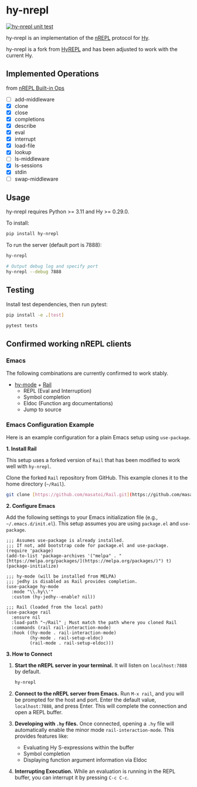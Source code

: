 # hy-nrepl
[![hy-nrepl unit test](https://github.com/masatoi/hy-nrepl/actions/workflows/hy_nrepl_test.yaml/badge.svg)](https://github.com/masatoi/hy-nrepl/actions/workflows/hy_nrepl_test.yaml)

hy-nrepl is an implementation of the [nREPL](https://nrepl.org) protocol for [Hy](https://github.com/hylang/hy).

hy-nrepl is a fork from [HyREPL](https://github.com/allison-casey/HyREPL) and has been adjusted to work with the current Hy.

## Implemented Operations

from [nREPL Built-in Ops](https://nrepl.org/nrepl/1.3/ops.html)

- [ ] add-middleware
- [x] clone
- [x] close
- [x] completions
- [x] describe
- [x] eval
- [x] interrupt
- [x] load-file
- [x] lookup
- [ ] ls-middleware
- [x] ls-sessions
- [x] stdin
- [ ] swap-middleware

## Usage
hy-nrepl requires Python >= 3.11 and Hy >= 0.29.0.

To install:

```sh
pip install hy-nrepl
````

To run the server (default port is 7888):

```sh
hy-nrepl

# Output debug log and specify port
hy-nrepl --debug 7888
```

## Testing

Install test dependencies, then run pytest:

```sh
pip install -e .[test]

pytest tests
```

## Confirmed working nREPL clients

### Emacs

The following combinations are currently confirmed to work stably.

  - [hy-mode](https://github.com/hylang/hy-mode) + [Rail](https://github.com/masatoi/Rail)
      - REPL (Eval and Interruption)
      - Symbol completion
      - Eldoc (Function arg documentations)
      - Jump to source

### Emacs Configuration Example

Here is an example configuration for a plain Emacs setup using `use-package`.

**1. Install Rail**

This setup uses a forked version of `Rail` that has been modified to work well with `hy-nrepl`.

Clone the forked `Rail` repository from GitHub. This example clones it to the home directory (`~/Rail`).

```sh
git clone [https://github.com/masatoi/Rail.git](https://github.com/masatoi/Rail.git) ~/Rail
```

**2. Configure Emacs**

Add the following settings to your Emacs initialization file (e.g., `~/.emacs.d/init.el`). This setup assumes you are using `package.el` and `use-package`.

```emacs-lisp
;;; Assumes use-package is already installed.
;;; If not, add bootstrap code for package.el and use-package.
(require 'package)
(add-to-list 'package-archives '("melpa" . "[https://melpa.org/packages/](https://melpa.org/packages/)") t)
(package-initialize)

;;; hy-mode (will be installed from MELPA)
;;; jedhy is disabled as Rail provides completion.
(use-package hy-mode
  :mode "\\.hy\\'"
  :custom (hy-jedhy--enable? nil))

;;; Rail (loaded from the local path)
(use-package rail
  :ensure nil
  :load-path "~/Rail" ; Must match the path where you cloned Rail
  :commands (rail rail-interaction-mode)
  :hook ((hy-mode . rail-interaction-mode)
         (hy-mode . rail-setup-eldoc)
         (rail-mode . rail-setup-eldoc)))
```

**3. How to Connect**

1.  **Start the nREPL server in your terminal.** It will listen on `localhost:7888` by default.

    ```sh
    hy-nrepl
    ```

2.  **Connect to the nREPL server from Emacs.** Run `M-x rail`, and you will be prompted for the host and port. Enter the default value, `localhost:7888`, and press Enter. This will complete the connection and open a REPL buffer.

3.  **Developing with `.hy` files.** Once connected, opening a `.hy` file will automatically enable the minor mode `rail-interaction-mode`. This provides features like:

      - Evaluating Hy S-expressions within the buffer
      - Symbol completion
      - Displaying function argument information via Eldoc

4.  **Interrupting Execution.** While an evaluation is running in the REPL buffer, you can interrupt it by pressing `C-c C-c`.

<!-- end list -->
